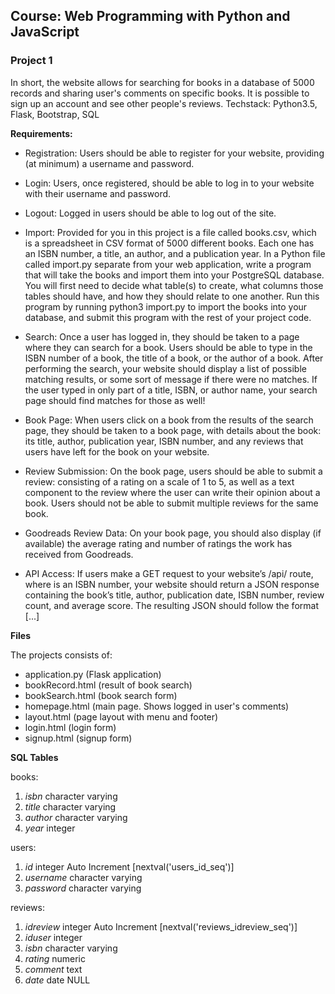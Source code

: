 ## Course: Web Programming with Python and JavaScript
### Project 1

In short, the website allows for searching for books in a database of 5000 records and sharing user's comments on specific books. It is possible to sign up an account and see other people's reviews.
Techstack: Python3.5, Flask, Bootstrap, SQL

**Requirements:**

- Registration: Users should be able to register for your website, providing (at minimum) a username and password.

- Login: Users, once registered, should be able to log in to your website with their username and password.

- Logout: Logged in users should be able to log out of the site.

- Import: Provided for you in this project is a file called books.csv, which is a spreadsheet in CSV format of 5000 different books. Each one has an ISBN number, a title, an author, and a publication year. In a Python file called import.py separate from your web application, write a program that will take the books and import them into your PostgreSQL database. You will first need to decide what table(s) to create, what columns those tables should have, and how they should relate to one another. Run this program by running python3 import.py to import the books into your database, and submit this program with the rest of your project code.

- Search: Once a user has logged in, they should be taken to a page where they can search for a book. Users should be able to type in the ISBN number of a book, the title of a book, or the author of a book. After performing the search, your website should display a list of possible matching results, or some sort of message if there were no matches. If the user typed in only part of a title, ISBN, or author name, your search page should find matches for those as well!

- Book Page: When users click on a book from the results of the search page, they should be taken to a book page, with details about the book: its title, author, publication year, ISBN number, and any reviews that users have left for the book on your website.

- Review Submission: On the book page, users should be able to submit a review: consisting of a rating on a scale of 1 to 5, as well as a text component to the review where the user can write their opinion about a book. Users should not be able to submit multiple reviews for the same book.

- Goodreads Review Data: On your book page, you should also display (if available) the average rating and number of ratings the work has received from Goodreads.

- API Access: If users make a GET request to your website’s /api/<isbn> route, where <isbn> is an ISBN number, your website should return a JSON response containing the book’s title, author, publication date, ISBN number, review count, and average score. The resulting JSON should follow the format [...]


**Files**

The projects consists of:
- application.py (Flask application)
- bookRecord.html (result of book search)
- bookSearch.html (book search form)
- homepage.html (main page. Shows logged in user's comments)
- layout.html (page layout with menu and footer)
- login.html (login form)
- signup.html (signup form)



**SQL Tables**

books:

1. *isbn* character varying	
2. *title* character varying	
3. *author* character varying	
4. *year* integer

users:

1. *id*	integer Auto Increment [nextval('users_id_seq')]	
2. *username*	character varying	
3. *password*	character varying

reviews:

1. *idreview*	integer Auto Increment [nextval('reviews_idreview_seq')]	
2. *iduser*	integer	
3. *isbn*	character varying	
4. *rating*	numeric	
5. *comment*	text	
6. *date*	date NULL
